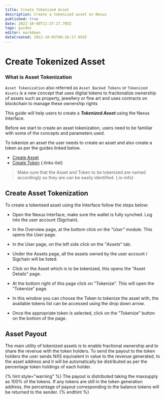 ```yaml
---
title: Create Tokenized Asset
description: Create a tokenized asset on Nexus
published: true
date: 2022-10-08T11:37:17.705Z
tags: guides
editor: markdown
dateCreated: 2022-10-05T08:26:17.959Z
---
```


# Create Tokenized Asset

### What is Asset Tokenization

`Asset Tokenization` also referred as  `Asset Backed Tokens` or `Tokenized Assets` is a new concept that uses digital tokens to fractionalize ownership of assets such as property, jewellery or fine art and uses contracts on blockchain to manage these ownership rights



This guide will help users to  create a _**Tokenized Asset**_ using the Nexus Interface.

Before we start to create an asset tokenization, users need to be familiar with some of the concepts and parameters used.

To tokenize an asset the user needs to create an asset and also create a token as per the guides linked below.


- [Create Asset](/en/guides/create-asset)
- [Create Token](/en/guides/create-token)
{.links-list}


> Make sure that the Asset and Token to be tokenized are named accordingly so they are can be easily identified.
{.is-info}


## Create Asset Tokenization

To create a tokenised asset using the Interface follow the steps below:

* Open the Nexus Interface, make sure the wallet is fully synched. Log into the user account (Sigchain).
* In the Overview page, at the bottom click on the "_User"_ module. This opens the _User_ page.
* In the User page, on the left side click on the "_Assets_" tab.
* Under the Assets page, all the assets owned by the user account / Sigchain will be listed.
* Click on the Asset which is to be tokenized, this opens the "Asset Details" page.



* At the bottom right of this page click on "Tokenize". This will open the "Tokenize" page.
* In this window you can choose the Token to tokenize the asset with, the available tokens list can be accessed using the drop down arrow.&#x20;
* Once the appropriate token is selected, click on the "Tokenize" button on the bottom of the page.



## Asset Payout

The main utility of tokenized assets is to enable fractional ownership and to share the revenue with the token holders. To send the payout to the token holders the user sends NXS equivalent in value to the revenue generated, to the asset address and it will be automatically be distributed as per the percentage token holdings of each holder.

{% hint style="warning" %}
The payout is distributed taking the maxsupply as 100% of the tokens. If any tokens are still in the token generation address, the percentage of payout corresponding to the balance tokens will be returned to the sender.
{% endhint %}
